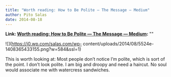 ```yaml
---
title: "Worth reading: How to Be Polite — The Message — Medium"
author: Pito Salas
date: 2014-08-18
---
```


**Link: [Worth reading: How to Be Polite — The Message — Medium](None):** ""



![](https://i0.wp.com/salas.com/wp-
content/uploads/2014/08/5524e-1408365433155.png?w=584&ssl=1)

This is worth looking at: Most people don’t notice I’m polite, which is sort
of the point. I don’t look polite. I am big and droopy and need a haircut. No
soul would associate me with watercress sandwiches.


